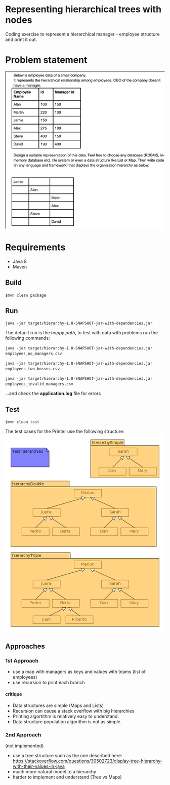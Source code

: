 # Representing hierarchical trees with nodes

Coding exercise to represent a hierarchical manager - employee
structure and print it out.

# Problem statement
![problem statement](https://github.com/runnerdave/hierarchy-coding-exercise/blob/master/problem-for-momenton.png)

# Requirements
* Java 8
* Maven

## Build
``$mvn clean package``

## Run
``java -jar target/hierarchy-1.0-SNAPSHOT-jar-with-dependencies.jar``

The default run is the _happy path_, to test with data with problems run the following commands:

``java -jar target/hierarchy-1.0-SNAPSHOT-jar-with-dependencies.jar employees_no_managers.csv``

``java -jar target/hierarchy-1.0-SNAPSHOT-jar-with-dependencies.jar employees_two_bosses.csv``

``java -jar target/hierarchy-1.0-SNAPSHOT-jar-with-dependencies.jar employees_invalid_managers.csv``

...and check the **application.log** file for errors

## Test
``$mvn clean test``

The test cases for the Printer use the following structure:
![test hierarchies](https://github.com/runnerdave/hierarchy-coding-exercise/blob/master/testHierarchies.png)

## Approaches

### 1st Approach
* use a map with managers as keys and values with teams (list of employees)
* use recursion to print each branch
    
#### critique
* Data structures are simple (Maps and Lists)
* Recursion can cause a stack overflow with big hierarchies
* Printing algortithm is relatively easy to understand.
* Data structure population algorithm is not as simple.

### 2nd Approach
(not implemented)
* use a tree structure such as the one described here:
https://stackoverflow.com/questions/30502723/display-tree-hierarchy-with-their-values-in-java
* much more natural model to a hierarchy
* harder to implement and understand (Tree vs Maps)
